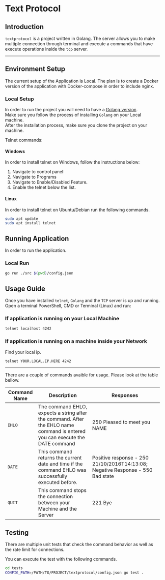# Text Protocol

## Introduction
`textprotocol` is a project written in Golang. The server allows you to make multiple connection through terminal and execute a commands that have execute operations inside the `tcp` server.

---

## Environment Setup
The current setup of the Application is Local. The plan is to create a Docker version of the application with Docker-compose in order to include nginx.
### Local Setup
In order to run the project you will need to have a [Golang version](https://go.dev/dl/). </br> 
Make sure you follow the process of installing `Golang` on your Local machine. </br>
After the installation process, make sure you clone the project on your machine. </br>

Telnet commands:
#### Windows
In order to install telnet on Windows, follow the instructions below:
1. Navigate to control panel
2. Navigate to Programs
3. Navigate to Enable/Disabled Feature.
4. Enable the telnet below the list.

#### Linux
In order to install telnet on Ubuntu/Debian run the following commands.
```bash
sudo apt update
sudo apt install telnet
```

## Running Application
In order to run the application. 
### Local Run
```bash
go run ./src $(pwd)/config.json
```

## Usage Guide
Once you have installed `telnet`, `Golang` and the `TCP` server is up and running. Open a terminal PowerShell, CMD or Terminal (Linux) and run:

### If application is running on your Local Machine
```bash
telnet localhost 4242
```

### If application is running on a machine inside your Network
Find your local ip.
```bash
telnet YOUR.LOCAL.IP.HERE 4242
```

---
There are a couple of commands avaible for usage. Please look at the table bellow.

| Command Name | Description | Responses |
|--------------|-------------|-----------|
| `EHLO` | The command EHLO, expects a string after the command. After the EHLO name command is entered you can execute the DATE command | 250 Pleased to meet you NAME |
| `DATE` | This command returns the current date and time if the command EHLO was successfully executed before. | Positive response - 250 21/10/2016T14:13:08; Negative Response - 550 Bad state |
| `QUIT` | This command stops the connection between your Machine and the Server | 221 Bye | 

## Testing
There are multiple unit tests that check the command behavior as well as the rate limit for connections. </br>

You can execute the test with the following commands. </br>

```bash
cd tests
CONFIG_PATH=/PATH/TO/PROJECT/textprotocol/config.json go test .
```
